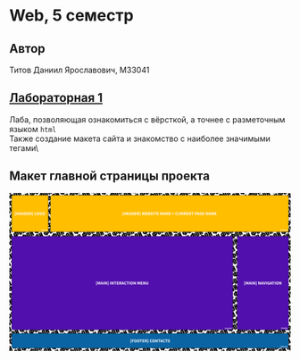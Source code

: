 # Web, 5 семестр

## Автор
Титов Даниил Ярославович, M33041

## [Лабораторная 1](https://github.com/1Menemi1/IS-2022-web-5-sem/blob/lab-1/)
Лаба, позволяющая ознакомиться с вёрсткой, а точнее с разметочным языком `html`\
Также создание макета сайта и знакомство с наиболее значимыми тегами\

## Макет главной страницы проекта
![Макет](https://github.com/1Menemi1/IS-2022-web-5-sem/blob/lab-1/pictures/layout.png)